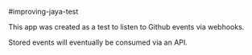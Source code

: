 #improving-jaya-test

This app was created as a test to listen to Github events via webhooks.

Stored events will eventually be consumed via an API.
